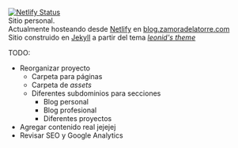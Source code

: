 [![Netlify Status](https://api.netlify.com/api/v1/badges/232579ba-bb0a-4224-b7f5-b6e84b762a4e/deploy-status)](https://app.netlify.com/sites/lucid-kowalevski-5d3b11/deploys) <br>
Sitio personal. <br>
Actualmente hosteando desde [Netlify](https://www.netlify.com/) en [blog.zamoradelatorre.com](blog.zamoradelatorre.com) <br> <!-- DOMINIO EN NAMECHEAP -->
Sitio construido en [Jekyll](http://jekyllrb.com/) a partir del tema [*leonid's theme*](http://github.com/renyuanz/leonids/) <br>

TODO:
- Reorganizar proyecto
    - Carpeta para páginas
    - Carpeta de *assets*
	- Diferentes subdominios para secciones
		- Blog personal
		- Blog profesional
		- Diferentes proyectos
- Agregar contenido real jejejej
- Revisar SEO y Google Analytics